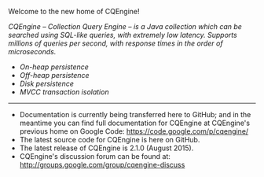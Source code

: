 Welcome to the new home of CQEngine!

*CQEngine – Collection Query Engine – is a Java collection which can be searched using SQL-like queries, with extremely low latency. Supports millions of queries per second, with response times in the order of microseconds.*

* *On-heap persistence*
* *Off-heap persistence*
* *Disk persistence*
* *MVCC transaction isolation*

---
* Documentation is currently being transferred here to GitHub; and in the meantime you can find full documentation for CQEngine at CQEngine's previous home on Google Code: https://code.google.com/p/cqengine/
* The latest source code for CQEngine is here on GitHub.
* The latest release of CQEngine is 2.1.0 (August 2015).
* CQEngine's discussion forum can be found at: http://groups.google.com/group/cqengine-discuss
